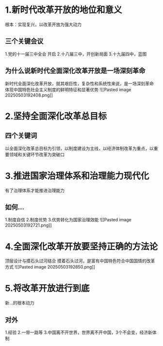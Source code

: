 # 1.新时代改革开放的地位和意义
根本：实现复兴，以改革开放为强大动力
## 三个关键会议
1.党的十一届三中全会 开启
2.十八届三中，开创新局面
3.十九届四中，蓝图
## 为什么说新时代全面深化改革开放是一场深刻革命
新时代全面深化改革开放，就其艰巨性，复杂性和系统性来说，是一场深刻革命
体现中国特色社会主义制度的鲜明特征和显著优势
![[Pasted image 20250503192408.png]]
# 2.坚持全面深化改革总目标
## 四个关键词
以全面深化改革总目标为引领，以制度建设为主线，以经济体制改革为重点，以重要领域和关键环节改革为突破口
# 3.推进国家治理体系和治理能力现代化
有了治理体系才能推进治理能力
## 如何...
1.制度自信
2.制度优势
3.优势转化为国家治理效能
![[Pasted image 20250503192721.png]]
# 4.全面深化改革开放要坚持正确的方法论
顶层设计与摸石头过河结合
摸着石头过河，是富有中国特色符合中国国情的改革方式
![[Pasted image 20250503192850.png]]
# 5.将改革开放进行到底
新...的根本动力
## 对外
1.经验
2.一带一路等
3.中国离不开世界，世界离不开中国，3个不会变，经济新体制